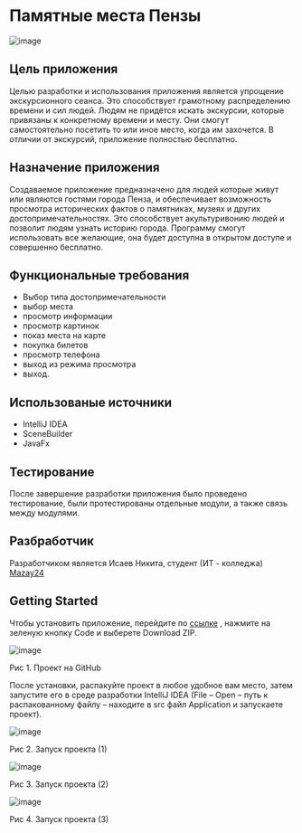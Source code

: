 # **Памятные места Пензы**

![image](https://user-images.githubusercontent.com/96546414/209626526-faa533bd-c390-4df9-b7e4-6f5f485ca5fe.png)

## Цель приложения

Целью разработки и использования приложения является упрощение экскурсионного сеанса. Это способствует грамотному распределению времени и сил людей. Людям не придётся искать экскурсии, которые привязаны к конкретному времени и месту. Они смогут самостоятельно посетить то или иное место, когда им захочется. В отличии от экскурсий, приложение полностью бесплатно.

## Назначение приложения 

Создаваемое приложение предназначено для людей которые живут или являются гостями города Пенза, и обеспечивает возможность просмотра исторических фактов о памятниках, музеях и других достопримечательностях. Это способствует акультуривонию людей и позволит людям узнать историю города. 
Программу смогут использовать все желающие, она будет доступна в открытом доступе и совершенно бесплатно.

## Функциональные требования

- Выбор типа достопримечательности
- выбор места
- просмотр информации
- просмотр картинок
- показ места на карте
- покупка билетов
- просмотр телефона
- выход из режима просмотра
- выход.

## Использованые источники
- IntelliJ IDEA 
- SceneBuilder
- JavaFx

## Тестирование 
После завершение разработки приложения было проведено тестирование, были протестированы отдельные модули, а также связь между модулями.

## Разбработчик
Разработчиком является Исаев Никита, студент (ИТ - колледжа) [Mazay24](https://github.com/Mazay24)

## Getting Started 
Чтобы установить приложение, перейдите по  [ссылке](https://github.com/Mazay24/Praktic) , нажмите на зеленую кнопку Code и выберете Download ZIP. 

![image](https://user-images.githubusercontent.com/96546414/209622647-27410927-9e2e-4152-bec6-f067e5a7729b.png)

Рис 1. Проект на GitHub

После установки, распакуйте проект в любое удобное вам место, затем запустите его в среде разработки IntelliJ IDEA (File – Open – путь к распакованному файлу – находите в src файл Application и запускаете проект).

![image](https://user-images.githubusercontent.com/96546414/209622689-6e963e49-aecc-4b40-b2d8-8d7e8bada1de.png)

Рис 2. Запуск проекта (1)

![image](https://user-images.githubusercontent.com/96546414/209622705-53a00367-12b9-4b0e-a13b-8b0fefff7499.png)

Рис 3. Запуск проекта (2)

![image](https://user-images.githubusercontent.com/96546414/209622724-ae34e431-89c0-4c3e-bca2-c9b273d617f0.png)

Рис 4. Запуск проекта (3)

